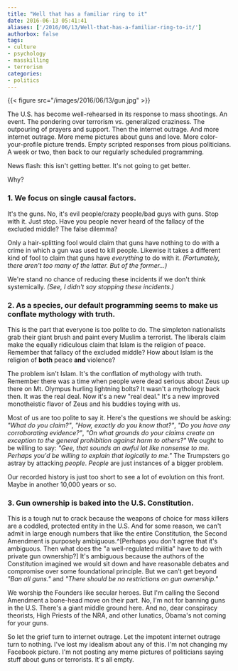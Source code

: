 ```yaml
---
title: "Well that has a familiar ring to it"
date: 2016-06-13 05:41:41
aliases: ['/2016/06/13/Well-that-has-a-familiar-ring-to-it/']
authorbox: false
tags:
- culture
- psychology
- masskilling
- terrorism
categories:
- politics
---
```


{{< figure src="/images/2016/06/13/gun.jpg" >}}

The U.S. has become well-rehearsed in its response to mass shootings. An event. The pondering over terrorism vs. generalized craziness. The outpouring of prayers and support. Then the internet outrage.  And more internet outrage. More meme pictures about guns and love. More color-your-profile picture trends. Empty scripted responses from pious politicians. A week or two, then back to our regularly scheduled programming.

News flash: this isn't getting better. It's not going to get better.

Why?

### 1. We focus on single causal factors.

   It's the guns. No, it's evil people/crazy people/bad guys with guns. Stop with it. Just stop. Have you people never heard of the fallacy of the excluded middle? The false dilemma?

   Only a hair-splitting fool would claim that guns have nothing to do with a crime in which a gun was used to kill people. Likewise it takes a different kind of fool to claim that guns have _everything_ to do with it. _(Fortunately, there aren't too many of the latter. But of the former...)_

   We're stand no chance of reducing these incidents if we don't think systemically. _(See, I didn't say _stopping these incidents_.)_

### 2. As a species, our default programming seems to make us conflate mythology with truth.

   This is the part that everyone is too polite to do. The simpleton nationalists grab their giant brush and paint every Muslim a terrorist. The liberals claim make the equally ridiculous claim that Islam is the religion of peace. Remember that fallacy of the excluded middle? How about Islam is the religion of **both** peace **and** violence?

   The problem isn't Islam. It's the conflation of mythology with truth. Remember there was a time when people were dead serious about Zeus up there on Mt. Olympus hurling lightning bolts? It wasn't a mythology back then. It was the real deal. Now it's a new "real deal." It's a new improved monotheistic flavor of Zeus and his buddies toying with us.

   Most of us are too polite to say it. Here's the questions we should be asking: _"What do you claim?"_, _"How, exactly do you know that?"_, _"Do you have any corroborating evidence?"_, _"On what grounds do your claims create an exception to the general prohibition against harm to others?"_ We ought to be willing to say: _"Gee, that sounds an awful lot like nonsense to me. Perhaps you'd be willing to explain that logically to me."_ The Trumpsters go astray by attacking _people_. _People_ are just instances of a bigger problem.

   Our recorded history is just too short to see a lot of evolution on this front. Maybe in another 10,000 years or so.

### 3. Gun ownership is baked into the U.S. Constitution.

   This is a tough nut to crack because the weapons of choice for mass killers are a coddled, protected entity in the U.S. And for some reason, we can't admit in large enough numbers that like the entire Constitution, the Second Amendment is purposely ambiguous.^[Perhaps you don't agree that it's ambiguous. Then what does the "a well-regulated militia" have to do with private gun ownership?] It's ambiguous because the authors of the Constitution imagined we would sit down and have reasonable debates and compromise over some foundational principle. But we can't get beyond _"Ban all guns."_ and _"There should be no restrictions on gun ownership."_

   We worship the Founders like secular heroes. But I'm calling the Second Amendment a bone-head move on their part. No, I'm not for banning guns in the U.S. There's a giant middle ground here. And no, dear conspiracy theorists, High Priests of the NRA, and other lunatics, Obama's not coming for your guns.

So let the grief turn to internet outrage. Let the impotent internet outrage turn to nothing. I've lost my idealism about any of this. I'm not changing my Facebook picture. I'm not posting any meme pictures of politicians saying stuff about guns or terrorists. It's all empty.
